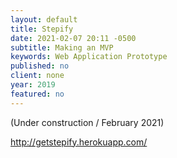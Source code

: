 ```yaml
---
layout: default
title: Stepify
date: 2021-02-07 20:11 -0500
subtitle: Making an MVP
keywords: Web Application Prototype
published: no
client: none
year: 2019
featured: no
---
```

(Under construction / February 2021)

http://getstepify.herokuapp.com/
